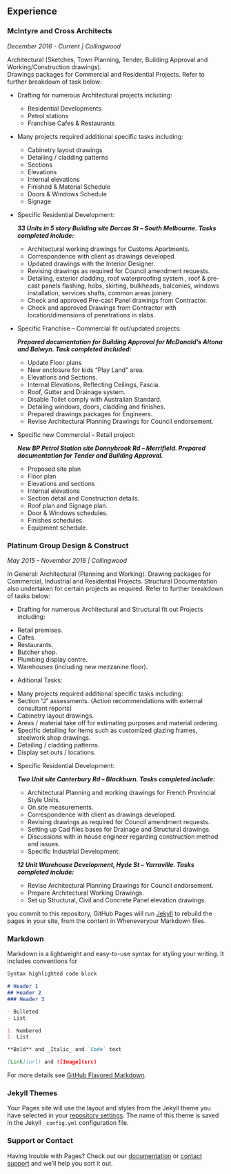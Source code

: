 ## Experience

### McIntyre and Cross Architects
*December 2016 - Current | Collingwood*

Architectural (Sketches, Town Planning, Tender, Building Approval and Working/Construction drawings). 			
Drawings packages for Commercial and Residential Projects. Refer to further breakdown of task below:
  * Drafting for numerous Architectural projects including:
    - Residential Developments
    - Petrol stations
    - Franchise Cafes & Restaurants
  * Many projects required additional specific tasks including:
    - Cabinetry layout drawings
    - Detailing / cladding patterns
    - Sections
    - Elevations
    - Internal elevations
    - Finished & Material Schedule
    - Doors & Windows Schedule
    - Signage
  * Specific Residential Development:
  
    **_33 Units in 5 story Building site Dorcas St – South Melbourne. Tasks completed include:_**
     - Architectural working drawings for Customs Apartments.
     - Correspondence with client as drawings developed.
     - Updated drawings with the Interior Designer.
     - Revising drawings as required for Council amendment requests.
     - Detailing, exterior cladding, roof waterproofing system , roof & pre-cast panels flashing, hobs, skirting, bulkheads, balconies, windows installation, services shafts, common areas joinery.
     - Check and approved Pre-cast Panel drawings from Contractor. 
     - Check and approved Drawings from Contractor with location/dimensions of penetrations in slabs.
  * Specific Franchise – Commercial fit out/updated projects:
  
     **_Prepared documentation for Building Approval for McDonald’s Altona and Balwyn. Task completed included:_**
     - Update Floor plans
     - New enclosure for kids “Play Land” area.
     - Elevations and Sections.
     - Internal Elevations, Reflecting Ceilings, Fascia.
     - Roof, Gutter and Drainage system. 
     - Disable Toilet comply with Australian Standard.
     - Detailing windows, doors, cladding and finishes.
     - Prepared drawings packages for Engineers.
     - Revise Architectural Planning Drawings for Council endorsement.
   * Specific new Commercial – Retail project:
   
     **_New BP Petrol Station site Donnybrook Rd – Merrifield. Prepared documentation for Tender and Building Approval._**
      - Proposed site plan
      - Floor plan
      - Elevations and sections
      - Internal elevations
      - Section detail and Construction details.
      - Roof plan and Signage plan.
      - Door & Windows schedules.
      - Finishes schedules.
      - Equipment schedule.


### Platinum Group Design & Construct
*May 2015 - November 2016 | Collingwood*

In General: Architectural (Planning and Working). Drawing packages for Commercial, Industrial and Residential Projects. Structural Documentation also undertaken for certain projects as required. Refer to further breakdown of tasks below:
  * Drafting for numerous Architectural and Structural fit out Projects including:
   - Retail premises.
   - Cafes.
   -	Restaurants.
   -	Butcher shop.
   -	Plumbing display centre.
   -	Warehouses (including new mezzanine floor).
  * Aditional Tasks:
   -	Many projects required additional specific tasks including:
   - Section “J” assessments. (Action recommendations with external consultant reports)
   -	Cabinetry layout drawings.
   - Areas / material take off for estimating purposes and material ordering.
   -	Specific detailing for items such as customized glazing frames, steelwork shop drawings.
   -	Detailing / cladding patterns.
   - Display set outs / locations.
  * Specific Residential Development:
  
    **_Two Unit site Canterbury Rd – Blackburn. Tasks completed include:_**
     - Architectural Planning and working drawings for French Provincial Style Units.
     - On site measurements.
     - Correspondence with client as drawings developed.
     - Revising drawings as required for Council amendment requests.
     - Setting up Cad files bases for Drainage and Structural drawings.
     - Discussions with in house engineer regarding construction method and issues.
     - Specific Industrial Development:
     
     **_12 Unit Warehouse Development, Hyde St – Yarraville. Tasks completed include:_**
     - Revise Architectural Planning Drawings for Council endorsement.
     - Prepare Architectural Working Drawings.
     - Set up Structural, Civil and Concrete Panel elevation drawings.
                               

                   
                   
    




 you commit to this repository, GitHub Pages will run [Jekyll](https://jekyllrb.com/) to rebuild the pages in your site, from the content in Wheneveryour Markdown files.

### Markdown

Markdown is a lightweight and easy-to-use syntax for styling your writing. It includes conventions for

```markdown
Syntax highlighted code block

# Header 1
## Header 2
### Header 3

- Bulleted
- List

1. Numbered
2. List

**Bold** and _Italic_ and `Code` text

[Link](url) and ![Image](src)
```

For more details see [GitHub Flavored Markdown](https://guides.github.com/features/mastering-markdown/).

### Jekyll Themes

Your Pages site will use the layout and styles from the Jekyll theme you have selected in your [repository settings](https://github.com/lucianodamico/resume/settings). The name of this theme is saved in the Jekyll `_config.yml` configuration file.

### Support or Contact

Having trouble with Pages? Check out our [documentation](https://help.github.com/categories/github-pages-basics/) or [contact support](https://github.com/contact) and we’ll help you sort it out.
